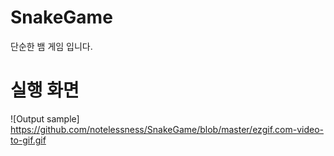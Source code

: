 # SnakeGame
단순한 뱀 게임 입니다.

# 실행 화면
![Output sample] https://github.com/notelessness/SnakeGame/blob/master/ezgif.com-video-to-gif.gif
